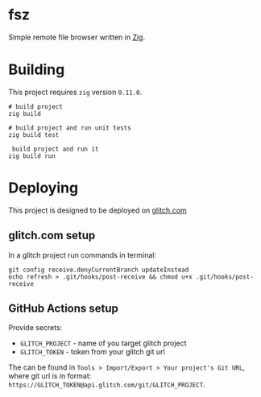 # fsz

Simple remote file browser written in [Zig](https://ziglang.org/).

# Building

This project requires `zig` version `0.11.0`.

```shell
# build project
zig build

# build project and run unit tests
zig build test

 build project and run it
zig build run
```

# Deploying

This project is designed to be deployed on [glitch.com](https://glitch.com/)

## glitch.com setup

In a glitch project run commands in terminal:

```shell
git config receive.denyCurrentBranch updateInstead
echo refresh > .git/hooks/post-receive && chmod u+x .git/hooks/post-receive
```

## GitHub Actions setup

Provide secrets:

- `GLITCH_PROJECT` - name of you target glitch project
- `GLITCH_TOKEN` - token from your glitch git url

The can be found in `Tools > Import/Export > Your project's Git URL`, where git
url is in format: `https://GLITCH_TOKEN@api.glitch.com/git/GLITCH_PROJECT`.


